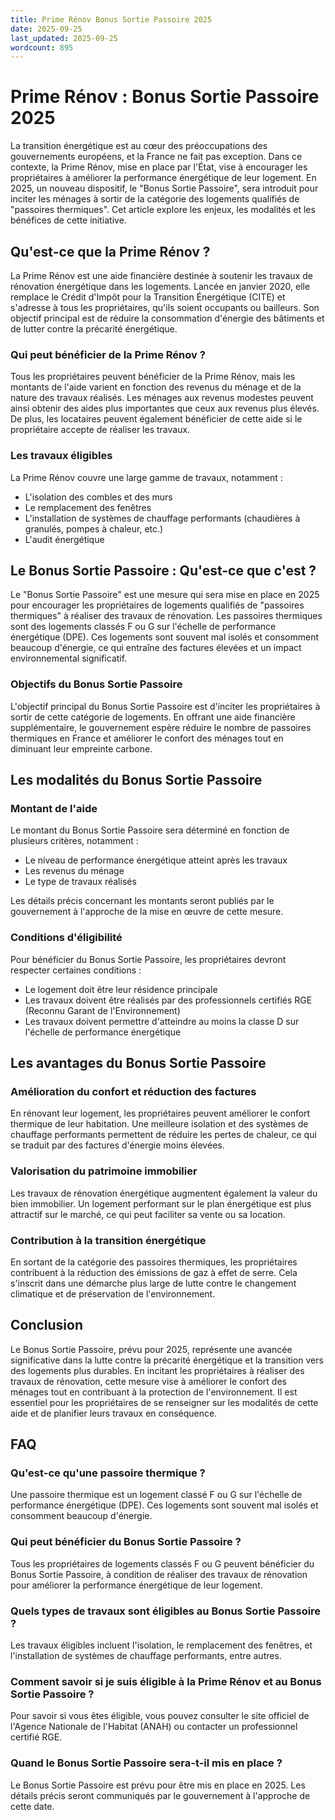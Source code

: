 ```yaml
---
title: Prime Rénov Bonus Sortie Passoire 2025
date: 2025-09-25
last_updated: 2025-09-25
wordcount: 895
---
```


# Prime Rénov : Bonus Sortie Passoire 2025

La transition énergétique est au cœur des préoccupations des gouvernements européens, et la France ne fait pas exception. Dans ce contexte, la Prime Rénov, mise en place par l'État, vise à encourager les propriétaires à améliorer la performance énergétique de leur logement. En 2025, un nouveau dispositif, le "Bonus Sortie Passoire", sera introduit pour inciter les ménages à sortir de la catégorie des logements qualifiés de "passoires thermiques". Cet article explore les enjeux, les modalités et les bénéfices de cette initiative.

## Qu'est-ce que la Prime Rénov ?

La Prime Rénov est une aide financière destinée à soutenir les travaux de rénovation énergétique dans les logements. Lancée en janvier 2020, elle remplace le Crédit d'Impôt pour la Transition Énergétique (CITE) et s'adresse à tous les propriétaires, qu'ils soient occupants ou bailleurs. Son objectif principal est de réduire la consommation d'énergie des bâtiments et de lutter contre la précarité énergétique.

### Qui peut bénéficier de la Prime Rénov ?

Tous les propriétaires peuvent bénéficier de la Prime Rénov, mais les montants de l'aide varient en fonction des revenus du ménage et de la nature des travaux réalisés. Les ménages aux revenus modestes peuvent ainsi obtenir des aides plus importantes que ceux aux revenus plus élevés. De plus, les locataires peuvent également bénéficier de cette aide si le propriétaire accepte de réaliser les travaux.

### Les travaux éligibles

La Prime Rénov couvre une large gamme de travaux, notamment :

- L'isolation des combles et des murs
- Le remplacement des fenêtres
- L'installation de systèmes de chauffage performants (chaudières à granulés, pompes à chaleur, etc.)
- L'audit énergétique

## Le Bonus Sortie Passoire : Qu'est-ce que c'est ?

Le "Bonus Sortie Passoire" est une mesure qui sera mise en place en 2025 pour encourager les propriétaires de logements qualifiés de "passoires thermiques" à réaliser des travaux de rénovation. Les passoires thermiques sont des logements classés F ou G sur l'échelle de performance énergétique (DPE). Ces logements sont souvent mal isolés et consomment beaucoup d'énergie, ce qui entraîne des factures élevées et un impact environnemental significatif.

### Objectifs du Bonus Sortie Passoire

L'objectif principal du Bonus Sortie Passoire est d'inciter les propriétaires à sortir de cette catégorie de logements. En offrant une aide financière supplémentaire, le gouvernement espère réduire le nombre de passoires thermiques en France et améliorer le confort des ménages tout en diminuant leur empreinte carbone.

## Les modalités du Bonus Sortie Passoire

### Montant de l'aide

Le montant du Bonus Sortie Passoire sera déterminé en fonction de plusieurs critères, notamment :

- Le niveau de performance énergétique atteint après les travaux
- Les revenus du ménage
- Le type de travaux réalisés

Les détails précis concernant les montants seront publiés par le gouvernement à l'approche de la mise en œuvre de cette mesure.

### Conditions d'éligibilité

Pour bénéficier du Bonus Sortie Passoire, les propriétaires devront respecter certaines conditions :

- Le logement doit être leur résidence principale
- Les travaux doivent être réalisés par des professionnels certifiés RGE (Reconnu Garant de l'Environnement)
- Les travaux doivent permettre d'atteindre au moins la classe D sur l'échelle de performance énergétique

## Les avantages du Bonus Sortie Passoire

### Amélioration du confort et réduction des factures

En rénovant leur logement, les propriétaires peuvent améliorer le confort thermique de leur habitation. Une meilleure isolation et des systèmes de chauffage performants permettent de réduire les pertes de chaleur, ce qui se traduit par des factures d'énergie moins élevées.

### Valorisation du patrimoine immobilier

Les travaux de rénovation énergétique augmentent également la valeur du bien immobilier. Un logement performant sur le plan énergétique est plus attractif sur le marché, ce qui peut faciliter sa vente ou sa location.

### Contribution à la transition énergétique

En sortant de la catégorie des passoires thermiques, les propriétaires contribuent à la réduction des émissions de gaz à effet de serre. Cela s'inscrit dans une démarche plus large de lutte contre le changement climatique et de préservation de l'environnement.

## Conclusion

Le Bonus Sortie Passoire, prévu pour 2025, représente une avancée significative dans la lutte contre la précarité énergétique et la transition vers des logements plus durables. En incitant les propriétaires à réaliser des travaux de rénovation, cette mesure vise à améliorer le confort des ménages tout en contribuant à la protection de l'environnement. Il est essentiel pour les propriétaires de se renseigner sur les modalités de cette aide et de planifier leurs travaux en conséquence.

## FAQ

### Qu'est-ce qu'une passoire thermique ?

Une passoire thermique est un logement classé F ou G sur l'échelle de performance énergétique (DPE). Ces logements sont souvent mal isolés et consomment beaucoup d'énergie.

### Qui peut bénéficier du Bonus Sortie Passoire ?

Tous les propriétaires de logements classés F ou G peuvent bénéficier du Bonus Sortie Passoire, à condition de réaliser des travaux de rénovation pour améliorer la performance énergétique de leur logement.

### Quels types de travaux sont éligibles au Bonus Sortie Passoire ?

Les travaux éligibles incluent l'isolation, le remplacement des fenêtres, et l'installation de systèmes de chauffage performants, entre autres.

### Comment savoir si je suis éligible à la Prime Rénov et au Bonus Sortie Passoire ?

Pour savoir si vous êtes éligible, vous pouvez consulter le site officiel de l'Agence Nationale de l'Habitat (ANAH) ou contacter un professionnel certifié RGE.

### Quand le Bonus Sortie Passoire sera-t-il mis en place ?

Le Bonus Sortie Passoire est prévu pour être mis en place en 2025. Les détails précis seront communiqués par le gouvernement à l'approche de cette date.
